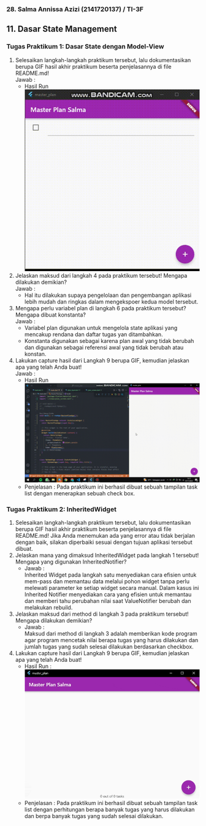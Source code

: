 ### **28. Salma Annissa Azizi (2141720137) / TI-3F**
## **11. Dasar State Management**

### **Tugas Praktikum 1: Dasar State dengan Model-View**
1. Selesaikan langkah-langkah praktikum tersebut, lalu dokumentasikan berupa GIF hasil akhir praktikum beserta penjelasannya di file README.md! </br>
Jawab : </br>
    - Hasil Run </br>
        ![img](docs/TU-01-HASIL.gif)
2. Jelaskan maksud dari langkah 4 pada praktikum tersebut! Mengapa dilakukan demikian? </br>
Jawab : </br>
    - Hal itu dilakukan supaya pengelolaan dan pengembangan aplikasi lebih mudah dan ringkas dalam mengekspoer kedua model tersebut.
3. Mengapa perlu variabel plan di langkah 6 pada praktikum tersebut? Mengapa dibuat konstanta? </br>
Jawab : </br>
    - Variabel plan digunakan untuk mengelola state aplikasi yang mencakup rendana dan daftar tugas yan ditambahkan.
    - Konstanta digunakan sebagai karena plan awal yang tidak berubah dan digunakan sebagai referensi awal yang tidak berubah atau konstan.
4. Lakukan capture hasil dari Langkah 9 berupa GIF, kemudian jelaskan apa yang telah Anda buat! </br>
Jawab : </br>
    - Hasil Run </br>
        ![img](docs/PR-01-09.gif) </br>
    - Penjelasan : Pada praktikum ini berhasil dibuat sebuah tampilan task list dengan menerapkan sebuah check box.

### **Tugas Praktikum 2: InheritedWidget**
1. Selesaikan langkah-langkah praktikum tersebut, lalu dokumentasikan berupa GIF hasil akhir praktikum beserta penjelasannya di file README.md! Jika Anda menemukan ada yang error atau tidak berjalan dengan baik, silakan diperbaiki sesuai dengan tujuan aplikasi tersebut dibuat.
2. Jelaskan mana yang dimaksud InheritedWidget pada langkah 1 tersebut! Mengapa yang digunakan InheritedNotifier?
    - Jawab : </br>
        Inherited Widget pada langkah satu menyediakan cara efisien untuk mem-pass dan memantau data melalui pohon widget tanpa perlu melewati parameter ke setiap widget secara manual. Dalam kasus ini Inherited Notifier menyediakan cara yang efisien untuk memantau dan memberi tahu perubahan nilai saat ValueNotifier berubah dan melakukan rebuild.
3. Jelaskan maksud dari method di langkah 3 pada praktikum tersebut! Mengapa dilakukan demikian?
    - Jawab : </br>
        Maksud dari method di langkah 3 adalah memberikan kode program agar program mencetak nilai berapa tugas yang harus dilakukan dan jumlah tugas yang sudah selesai dilakukan berdasarkan checkbox.
4. Lakukan capture hasil dari Langkah 9 berupa GIF, kemudian jelaskan apa yang telah Anda buat! </br>
    - Hasil Run : </br>
        ![img](docs/PR-02-HASIL.gif)
    - Penjelasan : Pada praktikum ini berhasil dibuat sebuah tampilan task list dengan perhitungan berapa banyak tugas yang harus dilakukan dan berpa banyak tugas yang sudah selesai dilakukan.